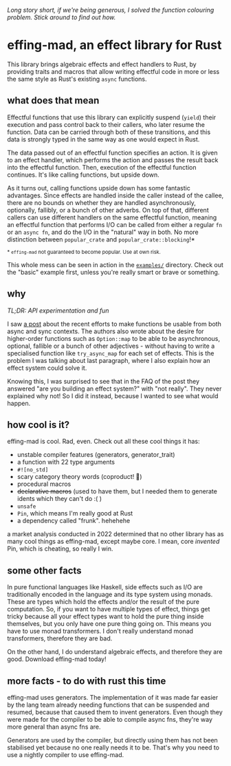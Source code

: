 *Long story short, if we're being generous, I solved the function colouring problem. Stick around
to find out how.*

# effing-mad, an effect library for Rust
This library brings algebraic effects and effect handlers to Rust, by providing traits and macros
that allow writing effectful code in more or less the same style as Rust's existing `async`
functions.

## what does that mean
Effectful functions that use this library can explicitly suspend (`yield`) their execution and pass
control back to their callers, who later resume the function. Data can be carried through both of
these transitions, and this data is strongly typed in the same way as one would expect in Rust.

The data passed out of an effectful function specifies an action. It is given to an effect handler,
which performs the action and passes the result back into the effectful function. Then, execution
of the effectful function continues. It's like calling functions, but upside down.

As it turns out, calling functions upside down has some fantastic advantages. Since effects are
handled inside the caller instead of the callee, there are no bounds on whether they are handled
asynchronously, optionally, fallibly, or a bunch of other adverbs. On top of that, different
callers can use different handlers on the same effectful function, meaning an effectful function
that performs I/O can be called from either a regular `fn` or an `async fn`, and do the I/O in the
"natural" way in both. No more distinction between `popular_crate` and `popular_crate::blocking`!\*

<sup>\* `effing-mad` not guaranteed to become popular. Use at own risk.</sup>

This whole mess can be seen in action in the [`examples/`](./examples/) directory. Check out the
"basic" example first, unless you're really smart or brave or something.

## why
*TL;DR: API experimentation and fun*

I saw [a post](https://blog.rust-lang.org/inside-rust/2022/07/27/keyword-generics.html) about the
recent efforts to make functions be usable from both async and sync contexts. The authors also
wrote about the desire for higher-order functions such as `Option::map` to be able to be
asynchronous, optional, fallible or a bunch of other adjectives - without having to write a
specialised function like `try_async_map` for each set of effects. This is the problem I was talking
about last paragraph, where I also explain how an effect system could solve it.

Knowing this, I was surprised to see that in the FAQ of the post they answered "are you building
an effect system?" with "not really". They never explained why not! So I did it instead, because
I wanted to see what would happen.

## how cool is it?
effing-mad is cool. Rad, even. Check out all these cool things it has:
* unstable compiler features (generators, generator_trait)
* a function with 22 type arguments
* `#![no_std]`
* scary category theory words (coproduct! 👻)
* procedural macros
* ~~declarative macros~~ (used to have them, but I needed them to generate idents which they can't do :( )
* `unsafe`
* `Pin`, which means I'm really good at Rust
* a dependency called "frunk". hehehehe

a market analysis conducted in 2022 determined that no other library has as many cool things as
effing-mad, except maybe core. I mean, core *invented* Pin, which is cheating, so really I win.

## some other facts
In pure functional languages like Haskell, side effects such as I/O are traditionally encoded in
the language and its type system using monads. These are types which hold the effects and/or the
result of the pure computation. So, if you want to have multiple types of effect, things get tricky
because all your effect types want to hold the pure thing inside themselves, but you only have one
pure thing going on. This means you have to use monad transformers. I don't really understand monad
transformers, therefore they are bad.

On the other hand, I do understand algebraic effects, and therefore they are good. Download
effing-mad today!

## more facts - to do with rust this time
effing-mad uses generators. The implementation of it was made far easier by the lang team already
needing functions that can be suspended and resumed, because that caused them to invent generators.
Even though they were made for the compiler to be able to compile async fns, they're way more
general than async fns are.

Generators are used by the compiler, but directly using them has not been stabilised yet because no
one really needs it to be. That's why you need to use a nightly compiler to use effing-mad.
